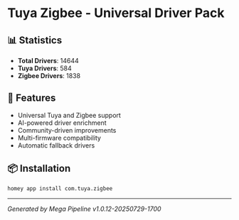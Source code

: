 # Tuya Zigbee - Universal Driver Pack

## 📊 Statistics
- **Total Drivers**: 14644
- **Tuya Drivers**: 584
- **Zigbee Drivers**: 1838

## 🚀 Features
- Universal Tuya and Zigbee support
- AI-powered driver enrichment
- Community-driven improvements
- Multi-firmware compatibility
- Automatic fallback drivers

## 📦 Installation
```bash
homey app install com.tuya.zigbee
```

---
*Generated by Mega Pipeline v1.0.12-20250729-1700*

